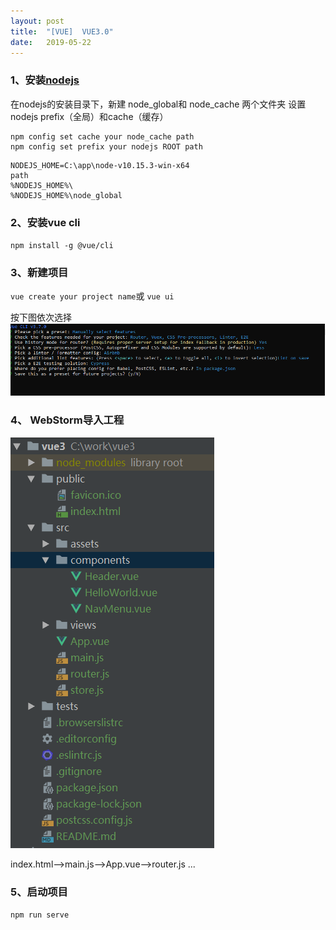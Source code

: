 ```yaml
---
layout: post
title:  "[VUE]	VUE3.0"
date:   2019-05-22
---
```




### 1、安装[nodejs](https://nodejs.org/en/download/)

在nodejs的安装目录下，新建 node_global和 node_cache 两个文件夹
设置nodejs prefix（全局）和cache（缓存）

```
npm config set cache your node_cache path
npm config set prefix your nodejs ROOT path
```



```
NODEJS_HOME=C:\app\node-v10.15.3-win-x64
path
%NODEJS_HOME%\
%NODEJS_HOME%\node_global
```

### 2、安装vue cli

`npm install -g @vue/cli`

### 3、新建项目

`vue create your project name`或 `vue ui`

按下图依次选择
![](/assets/vue-6.png)


### 4、 WebStorm导入工程


![](/assets/vue-7.png)


index.html-->main.js-->App.vue-->router.js ...

### 5、启动项目
`npm run serve`












